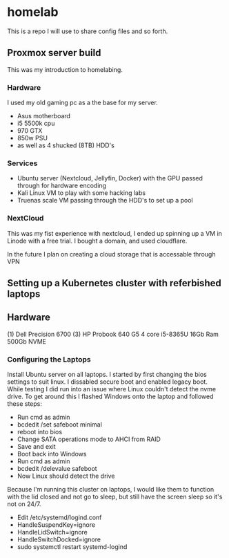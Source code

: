 # homelab
This is a repo I will use to share config files and so forth.

## Proxmox server build

This was my introduction to homelabing.


### Hardware
  
  I used my old gaming pc as a the base for my server. 

  * Asus motherboard
  * i5 5500k cpu
  * 970 GTX
  * 850w PSU
  * as well as 4 shucked (8TB) HDD's

### Services

  * Ubuntu server (Nextcloud, Jellyfin, Docker) with the GPU passed through for hardware encoding
  * Kali Linux VM to play with some hacking labs
  * Truenas scale VM passing through the HDD's to set up a pool

### NextCloud

  This was my fist experience with nextcloud, I ended up spinning up a VM in Linode with a free trial. I bought a domain, and used cloudflare.

  In the future I plan on creating a cloud storage that is accessable through VPN


## Setting up a Kubernetes cluster with referbished laptops

## Hardware

  (1) Dell Precision 6700
  (3) HP Probook 640 G5
        4 core i5-8365U 
        16Gb Ram
        500Gb NVME

  
### Configuring the Laptops

  Install Ubuntu server on all laptops. I started by first changing the bios settings to suit linux. I dissabled secure boot and enabled legacy boot. While testing I did run into an issue where Linux couldn't detect the nvme drive. To get around this I flashed Windows onto the laptop and followed these steps:

  * Run cmd as admin
  * bcdedit /set safeboot minimal
  * reboot into bios
  * Change SATA operations mode to AHCI from RAID
  * Save and exit
  * Boot back into Windows
  * Run cmd as admin
  * bcdedit /delevalue safeboot
  * Now Linux should detect the drive

  Because I'm running this cluster on laptops, I would like them to function with the lid closed and not go to sleep, but still have the screen sleep so it's not on 24/7.
  
  * Edit /etc/systemd/logind.conf
  * HandleSuspendKey=ignore
  * HandleLidSwitch=ignore
  * HandleSwitchDocked=ignore
  * sudo systemctl restart systemd-logind





